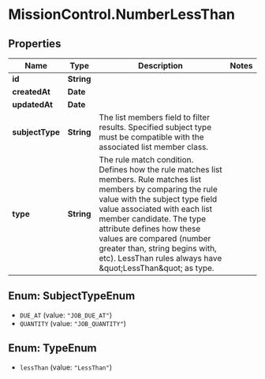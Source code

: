 # MissionControl.NumberLessThan

## Properties
Name | Type | Description | Notes
------------ | ------------- | ------------- | -------------
**id** | **String** |  | 
**createdAt** | **Date** |  | 
**updatedAt** | **Date** |  | 
**subjectType** | **String** | The list members field to filter results. Specified subject type must be compatible with the associated list member class. | 
**type** | **String** | The rule match condition. Defines how the rule matches list members. Rule matches list members by comparing the rule value with the subject type field value associated with each list member candidate. The type attribute defines how these values are compared (number greater than, string begins with, etc). LessThan rules always have \&quot;LessThan\&quot; as type. | 

<a name="SubjectTypeEnum"></a>
## Enum: SubjectTypeEnum

* `DUE_AT` (value: `"JOB_DUE_AT"`)
* `QUANTITY` (value: `"JOB_QUANTITY"`)


<a name="TypeEnum"></a>
## Enum: TypeEnum

* `lessThan` (value: `"LessThan"`)

